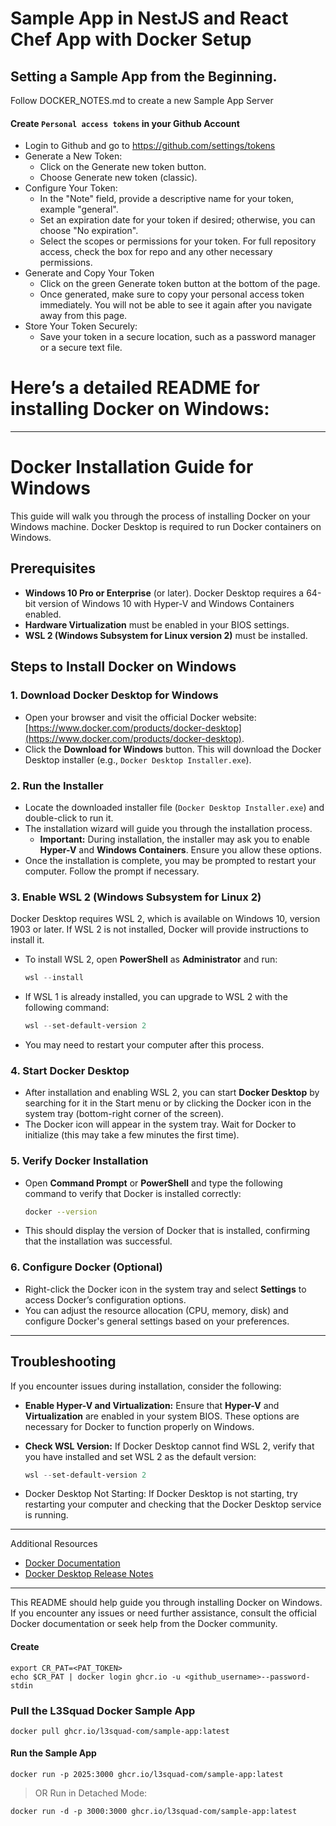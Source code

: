 # Sample App in NestJS and React Chef App with Docker Setup

## Setting a Sample App from the Beginning.

Follow DOCKER_NOTES.md to create a new Sample App Server

#### Create `Personal access tokens` in your Github Account
 - Login to Github and go to https://github.com/settings/tokens
 - Generate a New Token: 
    - Click on the Generate new token button.
    - Choose Generate new token (classic).
 - Configure Your Token:
    - In the "Note" field, provide a descriptive name for your token, example "general".
    - Set an expiration date for your token if desired; otherwise, you can choose "No expiration".
    - Select the scopes or permissions for your token. For full repository access, check the box for repo and any other necessary permissions.
 - Generate and Copy Your Token
    - Click on the green Generate token button at the bottom of the page.
    - Once generated, make sure to copy your personal access token immediately. You will not be able to see it again after you navigate away from this page.
 - Store Your Token Securely:
     - Save your token in a secure location, such as a password manager or a secure text file.

 
  # Here’s a detailed README for installing Docker on Windows:

---

# Docker Installation Guide for Windows

This guide will walk you through the process of installing Docker on your Windows machine. Docker Desktop is required to run Docker containers on Windows.

## Prerequisites

- **Windows 10 Pro or Enterprise** (or later). Docker Desktop requires a 64-bit version of Windows 10 with Hyper-V and Windows Containers enabled.
- **Hardware Virtualization** must be enabled in your BIOS settings.
- **WSL 2 (Windows Subsystem for Linux version 2)** must be installed.

## Steps to Install Docker on Windows

### 1. **Download Docker Desktop for Windows**
   - Open your browser and visit the official Docker website: [https://www.docker.com/products/docker-desktop](https://www.docker.com/products/docker-desktop).
   - Click the **Download for Windows** button. This will download the Docker Desktop installer (e.g., `Docker Desktop Installer.exe`).

### 2. **Run the Installer**
   - Locate the downloaded installer file (`Docker Desktop Installer.exe`) and double-click to run it.
   - The installation wizard will guide you through the installation process.
     - **Important:** During installation, the installer may ask you to enable **Hyper-V** and **Windows Containers**. Ensure you allow these options.
   - Once the installation is complete, you may be prompted to restart your computer. Follow the prompt if necessary.

### 3. **Enable WSL 2 (Windows Subsystem for Linux 2)**
   Docker Desktop requires WSL 2, which is available on Windows 10, version 1903 or later. If WSL 2 is not installed, Docker will provide instructions to install it.
   - To install WSL 2, open **PowerShell** as **Administrator** and run:
     ```powershell
     wsl --install
     ```
   - If WSL 1 is already installed, you can upgrade to WSL 2 with the following command:
     ```powershell
     wsl --set-default-version 2
     ```
   - You may need to restart your computer after this process.

### 4. **Start Docker Desktop**
   - After installation and enabling WSL 2, you can start **Docker Desktop** by searching for it in the Start menu or by clicking the Docker icon in the system tray (bottom-right corner of the screen).
   - The Docker icon will appear in the system tray. Wait for Docker to initialize (this may take a few minutes the first time).

### 5. **Verify Docker Installation**
   - Open **Command Prompt** or **PowerShell** and type the following command to verify that Docker is installed correctly:
     ```bash
     docker --version
     ```
   - This should display the version of Docker that is installed, confirming that the installation was successful.

### 6. **Configure Docker (Optional)**
   - Right-click the Docker icon in the system tray and select **Settings** to access Docker’s configuration options.
   - You can adjust the resource allocation (CPU, memory, disk) and configure Docker's general settings based on your preferences.

---

## Troubleshooting

If you encounter issues during installation, consider the following:

- **Enable Hyper-V and Virtualization:**
  Ensure that **Hyper-V** and **Virtualization** are enabled in your system BIOS. These options are necessary for Docker to function properly on Windows.
  
- **Check WSL Version:**
  If Docker Desktop cannot find WSL 2, verify that you have installed and set WSL 2 as the default version:
  ```powershell
  wsl --set-default-version 2
  ```

- Docker Desktop Not Starting:
  If Docker Desktop is not starting, try restarting your computer and checking that the Docker Desktop service is running.
---
Additional Resources
- [Docker Documentation](https://docs.docker.com/)
- [Docker Desktop Release Notes](https://docs.docker.com/desktop/release-notes/)

---

This README should help guide you through installing Docker on Windows. If you encounter any issues or need further assistance, consult the official Docker documentation or seek help from the Docker community.

#### Create 
```
export CR_PAT=<PAT_TOKEN>
echo $CR_PAT | docker login ghcr.io -u <github_username>--password-stdin
```

### Pull the L3Squad Docker Sample App
```
docker pull ghcr.io/l3squad-com/sample-app:latest
```

#### Run the Sample App
```
docker run -p 2025:3000 ghcr.io/l3squad-com/sample-app:latest
```

> OR Run in Detached Mode:
```
docker run -d -p 3000:3000 ghcr.io/l3squad-com/sample-app:latest
```
